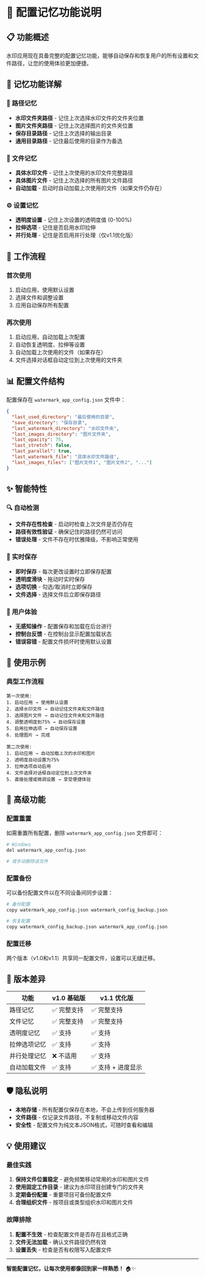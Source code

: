 # 🔧 配置记忆功能说明

## 📋 功能概述

水印应用现在具备完整的配置记忆功能，能够自动保存和恢复用户的所有设置和文件路径，让您的使用体验更加便捷。

## 🎯 记忆功能详解

### 📁 路径记忆
- **水印文件夹路径** - 记住上次选择水印文件的文件夹位置
- **图片文件夹路径** - 记住上次选择图片的文件夹位置  
- **保存目录路径** - 记住上次选择的输出目录
- **通用目录路径** - 记住最后使用的目录作为备选

### 📄 文件记忆
- **具体水印文件** - 记住上次使用的水印文件完整路径
- **具体图片文件** - 记住上次选择的所有图片文件路径
- **自动加载** - 启动时自动加载上次使用的文件（如果文件仍存在）

### ⚙️ 设置记忆
- **透明度设置** - 记住上次设置的透明度值 (0-100%)
- **拉伸选项** - 记住是否启用水印拉伸
- **并行处理** - 记住是否启用并行处理（仅v1.1优化版）

## 🔄 工作流程

### 首次使用
1. 启动应用，使用默认设置
2. 选择文件和调整设置
3. 应用自动保存所有配置

### 再次使用
1. 启动应用，自动加载上次配置
2. 自动恢复透明度、拉伸等设置
3. 自动加载上次使用的文件（如果存在）
4. 文件选择对话框自动定位到上次使用的文件夹

## 📊 配置文件结构

配置保存在 `watermark_app_config.json` 文件中：

```json
{
  "last_used_directory": "最后使用的目录",
  "save_directory": "保存目录",
  "last_watermark_directory": "水印文件夹",
  "last_images_directory": "图片文件夹",
  "last_opacity": 75,
  "last_stretch": false,
  "last_parallel": true,
  "last_watermark_file": "具体水印文件路径",
  "last_images_files": ["图片文件1", "图片文件2", "..."]
}
```

## ✨ 智能特性

### 🔍 自动检测
- **文件存在性检查** - 启动时检查上次文件是否仍存在
- **路径有效性验证** - 确保记住的路径仍然可访问
- **错误处理** - 文件不存在时优雅降级，不影响正常使用

### 💾 实时保存
- **即时保存** - 每次更改设置时立即保存配置
- **透明度滑块** - 拖动时实时保存
- **选项切换** - 勾选/取消时立即保存
- **文件选择** - 选择文件后立即保存路径

### 🎨 用户体验
- **无感知操作** - 配置保存和加载在后台进行
- **控制台反馈** - 在控制台显示配置加载状态
- **错误容错** - 配置文件损坏时使用默认设置

## 🚀 使用示例

### 典型工作流程
```
第一次使用:
1. 启动应用 → 使用默认设置
2. 选择水印文件 → 自动记住文件夹和文件路径
3. 选择图片文件 → 自动记住文件夹和文件路径
4. 调整透明度到75% → 自动保存设置
5. 启用拉伸选项 → 自动保存设置
6. 处理图片 → 完成

第二次使用:
1. 启动应用 → 自动加载上次的水印和图片
2. 透明度自动设置为75%
3. 拉伸选项自动启用
4. 文件选择对话框自动定位到上次文件夹
5. 直接处理或微调设置 → 享受便捷体验
```

## 🔧 高级功能

### 配置重置
如需重置所有配置，删除 `watermark_app_config.json` 文件即可：
```bash
# Windows
del watermark_app_config.json

# 或手动删除该文件
```

### 配置备份
可以备份配置文件以在不同设备间同步设置：
```bash
# 备份配置
copy watermark_app_config.json watermark_config_backup.json

# 恢复配置
copy watermark_config_backup.json watermark_app_config.json
```

### 配置迁移
两个版本（v1.0和v1.1）共享同一配置文件，设置可以无缝迁移。

## 🎯 版本差异

| 功能 | v1.0 基础版 | v1.1 优化版 |
|------|------------|------------|
| 路径记忆 | ✅ 完整支持 | ✅ 完整支持 |
| 文件记忆 | ✅ 完整支持 | ✅ 完整支持 |
| 透明度记忆 | ✅ 支持 | ✅ 支持 |
| 拉伸选项记忆 | ✅ 支持 | ✅ 支持 |
| 并行处理记忆 | ❌ 不适用 | ✅ 支持 |
| 自动加载文件 | ✅ 支持 | ✅ 支持 + 进度显示 |

## 🛡️ 隐私说明

- **本地存储** - 所有配置仅保存在本地，不会上传到任何服务器
- **文件路径** - 仅记录文件路径，不复制或移动文件内容
- **安全性** - 配置文件为纯文本JSON格式，可随时查看和编辑

## 💡 使用建议

### 最佳实践
1. **保持文件位置稳定** - 避免频繁移动常用的水印和图片文件
2. **使用固定工作目录** - 建议为水印项目创建专门的文件夹
3. **定期备份配置** - 重要项目可备份配置文件
4. **合理组织文件** - 按项目或类型组织水印和图片文件

### 故障排除
1. **配置不生效** - 检查配置文件是否存在且格式正确
2. **文件无法加载** - 确认文件路径仍然有效
3. **设置丢失** - 检查是否有权限写入配置文件

---

**智能配置记忆，让每次使用都像回到家一样熟悉！** 🏠✨ 